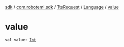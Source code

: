 [sdk](../../../index.md) / [com.robotemi.sdk](../../index.md) / [TtsRequest](../index.md) / [Language](index.md) / [value](./value.md)

# value

`val value: `[`Int`](https://kotlinlang.org/api/latest/jvm/stdlib/kotlin/-int/index.html)